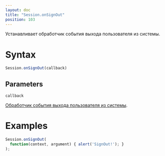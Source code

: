 ```yaml
---
layout: doc
title: "Session.onSignOut"
position: 103
---
```


Устанавливает обработчик события выхода пользователя из системы.

# Syntax

```js
Session.onSignOut(callback)
```

## Parameters

`callback`

[Обработчик события выхода пользователя из системы](../../Script/).

# Examples

```js
Session.onSignOut(
  function(context, argument) { alert('SignOut!'); }
);
```
